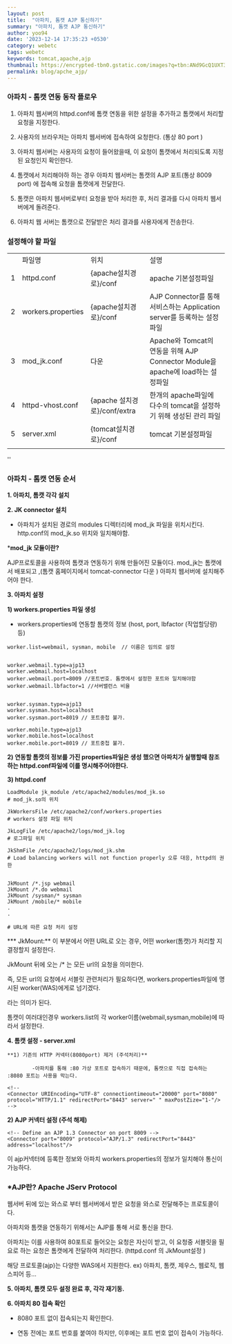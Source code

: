```yaml
---
layout: post
title:  "아파치, 톰캣 AJP 통신하기"
summary: "아파치, 톰캣 AJP 통신하기"
author: yoo94
date: '2023-12-14 17:35:23 +0530'
category: webetc
tags: webetc
keywords: tomcat,apache,ajp
thumbnail: https://encrypted-tbn0.gstatic.com/images?q=tbn:ANd9GcQ1UXT3Ous2UpkMSNSv6b20E5pnwqT2VvQ8aA&s
permalink: blog/apche_ajp/
---
```

### **아파치 -    톰캣 연동 동작 플로우**

1. 아파치 웹서버의 httpd.conf에 톰캣 연동을 위한 설정을 추가하고 톰캣에서 처리할 요청을 지정한다.

2. 사용자의 브라우저는 아파치 웹서버에 접속하여 요청한다. (통상 80 port )

3. 아파치 웹서버는 사용자의 요청이 들어왔을때, 이 요청이 톰캣에서 처리되도록 지정된 요청인지 확인한다.

4. 톰캣에서 처리해야하 하는 경우 아파치 웹서버는 톰캣의 AJP 포트(통상 8009 port) 에 접속해 요청을 톰캣에게 전달한다.   

5. 톰캣은 아파치 웹서버로부터 요청을 받아 처리한 후, 처리 결과를 다시 아파치 웹서버에게 돌려준다.

6. 아파치 웹 서버는 톰캣으로 전달받은 처리 결과를 사용자에게 전송한다.      


### 설정해야 할 파일
|  |  |  |  |
| ---- | ---- | ---- | ---- |
|  | 파일명 | 위치 | 설명 |
| 1 | httpd.conf | {apache설치경로}/conf | apache 기본설정파일 |
| 2 | workers.properties | {apache설치경로}/conf | AJP Connector를 통해 서비스하는 Application server를 등록하는 설정파일 |
| 3 | mod_jk.conf | 다운 | Apache와 Tomcat의 연동을 위해 AJP Connector Module을 apache에 load하는 설정파일 |
| 4 | httpd-vhost.conf | {apache 설치경로}/conf/extra | 한개의 apache파일에 다수의 tomcat을 설정하기 위해 생성된 관리 파일 |
| 5 | server.xml | {tomcat설치경로}/conf | tomcat 기본설정파일 |
|  |  |  |  |
''
### **아파치 - 톰캣 연동 순서**   

**1. 아파치, 톰캣 각각 설치**

**2. JK connector 설치**   

   - 아파치가 설치된 경로의 modules 디렉터리에 mod_jk 파일을 위치시킨다. http.conf의 mod_jk.so 위치와 일치해야함.

***mod_jk 모듈이란?**   

   AJP프로토콜을 사용하여 톰캣과 연동하기 위해 만들어진 모듈이다. mod_jk는 톰캣에서 배포되고 ,(톰캣 홈페이지에서 tomcat-connector 다운 ) 아파치 웹서버에 설치해주어야 한다.   

**3. 아파치 설정**

**1) workers.properties 파일 생성**

- workers.properties에 연동할 톰캣의 정보 (host, port, lbfactor (작업할당량) 등)   

```
worker.list=webmail, sysman, mobile  // 이름은 임의로 설정


worker.webmail.type=ajp13 
worker.webmail.host=localhost
worker.webmail.port=8009 //포트번호. 톰캣에서 설정한 포트와 일치해야함
worker.webmail.lbfactor=1 //서버밸런스 비율 


worker.sysman.type=ajp13
worker.sysman.host=localhost
worker.sysman.port=8019 // 포트중첩 불가. 

worker.mobile.type=ajp13
worker.mobile.host=localhost
worker.mobile.port=8019 // 포트중첩 불가. 
```

**2) 연동할 톰캣의 정보를 가진 properties파일은 생성 했으면 아파치가 실행할때 참조하는 httpd.conf파일에 이를 명시해주어야한다.**

**3) httpd.conf**

```
LoadModule jk_module /etc/apache2/modules/mod_jk.so
# mod_jk.so의 위치

JkWorkersFile /etc/apache2/conf/workers.properties
# workers 설정 파일 위치

JkLogFile /etc/apache2/logs/mod_jk.log
# 로그파일 위치

JkShmFile /etc/apache2/logs/mod_jk.shm
# Load balancing workers will not function properly 오류 대응, httpd의 권한


JkMount /*.jsp webmail
JkMount /*.do webmail
JkMount /sysman/* sysman
JkMount /mobile/* mobile
.
.

# URL에 따른 요청 처리 설정
```

*** JkMount:** 이 부분에서 어떤 URL로 오는 경우, 어떤 worker(톰캣)가 처리할 지 결정할지 설정한다.

JkMount 뒤에 오는 /* 는 모든 url의 요청을 의미한다.

즉, 모든 url의 요청에서 서블릿 관련처리가 필요하다면, workers.properties파일에 명시된 worker(WAS)에게로 넘기겠다.

라는 의미가 된다.   

톰캣이 여러대인경우    workers.list의 각 worker이름(webmail,sysman,mobile)에 따라서 설정한다.   

**4. 톰캣 설정 - server.xml**   

    **1) 기존의 HTTP 커넥터(8080port) 제거 (주석처리)**   

            -아파치를 통해 :80 가상 포트로 접속하기 때문에, 톰캣으로 직접 접속하는 :8080 포트는 사용을 막는다.

```
<!--
<Connector URIEncoding="UTF-8" connectiontimeout="20000" port="8080" protocol="HTTP/1.1" redirectPort="8443" server=" " maxPostZize="1-"/>
-->
```

**2) AJP 커넥터 설정 (주석 해제)**      

```
<!-- Define an AJP 1.3 Connector on port 8009 -->
<Connector port="8009" protocol="AJP/1.3" redirectPort="8443" address="localhost"/>
```

이 ajp커넥터에 등록한 정보와 아파치 workers.properties의 정보가 일치해야 통신이 가능하다.

###    ***AJP란?   Apache JServ Protocol**   

웹서버 뒤에 있는 와스로 부터 웹서버에서 받은 요청을 와스로 전달해주는 프로토콜이다.   

아파치와 톰캣을 연동하기 위해서는    AJP를 통해 서로 통신을 한다.

아파치는 이를 사용하여 80포트로 들어오는 요청은 자신이 받고, 이 요청중 서블릿을 필요로 하는 요청은 톰캣에게 전달하여 처리한다. (httpd.conf 의 JkMount설정 )

해당 프로토콜(ajp)는 다양한 WAS에서 지원한다. ex) 아파치, 톰캣, 제우스, 웹로직, 웹스피어 등...   

**5. 아파치, 톰캣 모두 설정 완료 후, 각각 재기동.**   

**6. 아파치 80 접속 확인**   

   - 8080 포트 없이 접속되는지 확인한다.   

   - 연동 전에는 포트 번호를 붙여야 하지만, 이후에는 포트 번호 없이 접속이 가능하다.   
